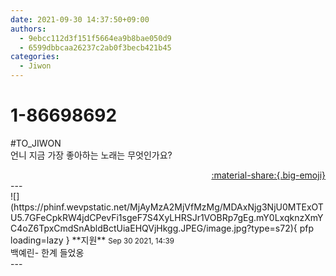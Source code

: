 ```yaml
---
date: 2021-09-30 14:37:50+09:00
authors:
  - 9ebcc112d3f151f5664ea9b8bae050d9
  - 6599dbbcaa26237c2ab0f3becb421b45
categories:
  - Jiwon
---
```


# 1-86698692

<div class="post-container" markdown="1">
<div class="content-container md-sidebar__scrollwrap" markdown="1">

\#TO_JIWON<br>언니 지금 가장 좋아하는 노래는 무엇인가요?

</div>
</div>

<div style="text-align: right;" markdown="1">
<a href="https://weverse.io/fromis9/fanpost/1-86698692" style="text-align: right;">:material-share:{.big-emoji}</a>
</div>
---

<div class="comments-container md-sidebar__scrollwrap" markdown="1">
<div class="comment" markdown="1">
<div class='id-container' markdown="1">
![](https://phinf.wevpstatic.net/MjAyMzA2MjVfMzMg/MDAxNjg3NjU0MTExOTU5.7GFeCpkRW4jdCPevFi1sgeF7S4XyLHRSJr1VOBRp7gEg.mY0LxqknzXmYC4oZ6TpxCmdSnAbldBctUiaEHQVjHkgg.JPEG/image.jpg?type=s72){ pfp loading=lazy }
**<span class="artist">지원</span>** <small>Sep 30 2021, 14:39</small><br>
</div>
<div class='comment-body' markdown="1">
백예린- 한계 들었옹
</div>
</div>
</div>
---

